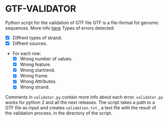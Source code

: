 # GTF-VALIDATOR
Python script for the validation of GTF file
GTF is a file-format fot genomic sequences. More info [here](https://mblab.wustl.edu/GTF22.html#intro)
Types of errors detected:
 - [x] Diffrent types of strand.
 - [x] Diffrent sources.
 - For each row:
   - [x] Wrong number of values.
   - [x] Wrong feature.
   - [x] Wrong start/end.
   - [x] Wrong frame.
   - [x] Wrong Attributes.
   - [X] Wrong strand.

Comments in `validator.py` contain more info about each error. `validator.py` works for python 2 and all the next releases.
The script takes a path to a GTF file as input and creates ```validation.txt``` , a text file with the result of the validation process, in the directory of the script. 
